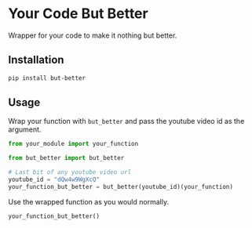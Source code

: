 # Your Code But Better

Wrapper for your code to make it nothing but better. 

## Installation

```bash
pip install but-better
```

## Usage

Wrap your function with `but_better` and pass the youtube video id as the argument. 

```python 
from your_module import your_function

from but_better import but_better

# Last bit of any youtube video url
youtube_id = "dQw4w9WgXcQ"
your_function_but_better = but_better(youtube_id)(your_function)
```

Use the wrapped function as you would normally. 

```python
your_function_but_better()
```
